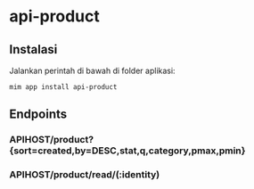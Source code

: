 # api-product

## Instalasi

Jalankan perintah di bawah di folder aplikasi:

```
mim app install api-product
```

## Endpoints

### APIHOST/product?{sort=created,by=DESC,stat,q,category,pmax,pmin}

### APIHOST/product/read/(:identity)